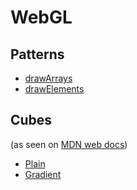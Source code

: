 # WebGL

## Patterns
- [drawArrays](webgl/drawArrays.html)
- [drawElements](webgl/drawElements.html)

## Cubes
(as seen on [MDN web docs](https://developer.mozilla.org/en-US/docs/Web/API/WebGL_API/Tutorial/Creating_3D_objects_using_WebGL))

- [Plain](webgl/webgl5.html)
- [Gradient](webgl/webgl5b.html)
